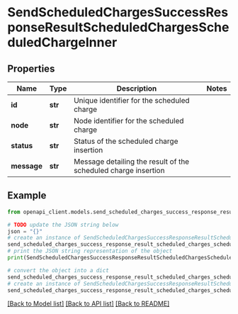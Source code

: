 # SendScheduledChargesSuccessResponseResultScheduledChargesScheduledChargeInner


## Properties

Name | Type | Description | Notes
------------ | ------------- | ------------- | -------------
**id** | **str** | Unique identifier for the scheduled charge | 
**node** | **str** | Node identifier for the scheduled charge | 
**status** | **str** | Status of the scheduled charge insertion | 
**message** | **str** | Message detailing the result of the scheduled charge insertion | 

## Example

```python
from openapi_client.models.send_scheduled_charges_success_response_result_scheduled_charges_scheduled_charge_inner import SendScheduledChargesSuccessResponseResultScheduledChargesScheduledChargeInner

# TODO update the JSON string below
json = "{}"
# create an instance of SendScheduledChargesSuccessResponseResultScheduledChargesScheduledChargeInner from a JSON string
send_scheduled_charges_success_response_result_scheduled_charges_scheduled_charge_inner_instance = SendScheduledChargesSuccessResponseResultScheduledChargesScheduledChargeInner.from_json(json)
# print the JSON string representation of the object
print(SendScheduledChargesSuccessResponseResultScheduledChargesScheduledChargeInner.to_json())

# convert the object into a dict
send_scheduled_charges_success_response_result_scheduled_charges_scheduled_charge_inner_dict = send_scheduled_charges_success_response_result_scheduled_charges_scheduled_charge_inner_instance.to_dict()
# create an instance of SendScheduledChargesSuccessResponseResultScheduledChargesScheduledChargeInner from a dict
send_scheduled_charges_success_response_result_scheduled_charges_scheduled_charge_inner_from_dict = SendScheduledChargesSuccessResponseResultScheduledChargesScheduledChargeInner.from_dict(send_scheduled_charges_success_response_result_scheduled_charges_scheduled_charge_inner_dict)
```
[[Back to Model list]](../README.md#documentation-for-models) [[Back to API list]](../README.md#documentation-for-api-endpoints) [[Back to README]](../README.md)


